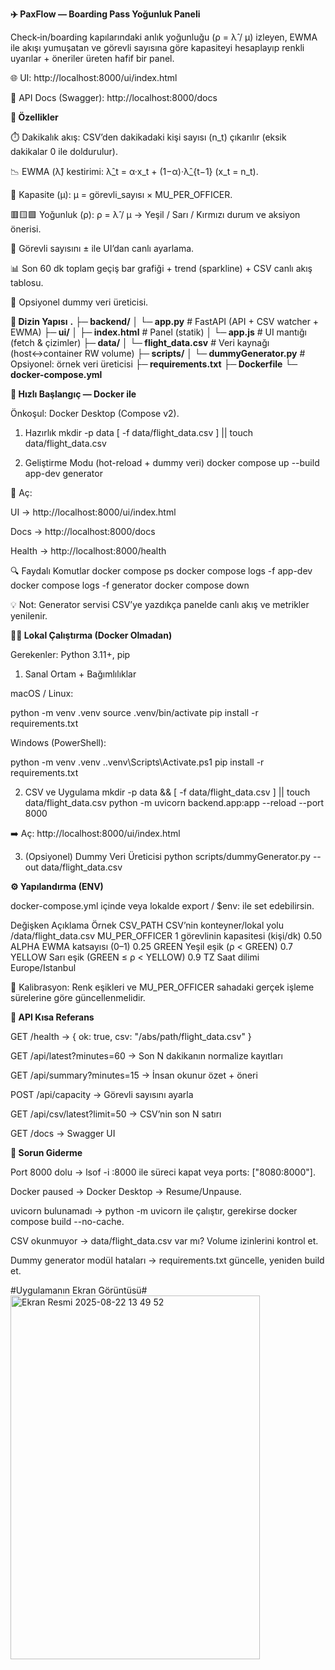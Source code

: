 **✈️ PaxFlow — Boarding Pass Yoğunluk Paneli**

Check‐in/boarding kapılarındaki anlık yoğunluğu (ρ = λ̂ / μ) izleyen, EWMA ile akışı yumuşatan ve görevli sayısına göre kapasiteyi hesaplayıp renkli uyarılar + öneriler üreten hafif bir panel.

🌐 UI: http://localhost:8000/ui/index.html

📑 API Docs (Swagger): http://localhost:8000/docs

**🚀 Özellikler**

⏱️ Dakikalık akış: CSV’den dakikadaki kişi sayısı (n_t) çıkarılır (eksik dakikalar 0 ile doldurulur).

📉 EWMA (λ̂) kestirimi: λ̂_t = α·x_t + (1−α)·λ̂_{t−1} (x_t = n_t).

🧮 Kapasite (μ): μ = görevli_sayısı × MU_PER_OFFICER.

🟥🟨🟩 Yoğunluk (ρ): ρ = λ̂ / μ → Yeşil / Sarı / Kırmızı durum ve aksiyon önerisi.

👮 Görevli sayısını ± ile UI’dan canlı ayarlama.

📊 Son 60 dk toplam geçiş bar grafiği + trend (sparkline) + CSV canlı akış tablosu.

🧪 Opsiyonel dummy veri üreticisi.

**📂 Dizin Yapısı**
**.**
**├─ backend/**
**│  └─ app.py**             # FastAPI (API + CSV watcher + EWMA)
**├─ ui/**
**│  ├─ index.html**         # Panel (statik)
**│  └─ app.js**            # UI mantığı (fetch & çizimler)
**├─ data/**
**│  └─ flight_data.csv**    # Veri kaynağı (host↔container RW volume)
**├─ scripts/**
**│  └─ dummyGenerator.py**   # Opsiyonel: örnek veri üreticisi
**├─ requirements.txt**
**├─ Dockerfile**
**└─ docker-compose.yml**

**🐳 Hızlı Başlangıç — Docker ile**

Önkoşul: Docker Desktop (Compose v2).

1) Hazırlık
mkdir -p data
[ -f data/flight_data.csv ] || touch data/flight_data.csv

2) Geliştirme Modu (hot-reload + dummy veri)
docker compose up --build app-dev generator


📌 Aç:

UI → http://localhost:8000/ui/index.html

Docs → http://localhost:8000/docs

Health → http://localhost:8000/health

🔍 Faydalı Komutlar
docker compose ps
docker compose logs -f app-dev
docker compose logs -f generator
docker compose down


💡 Not: Generator servisi CSV’ye yazdıkça panelde canlı akış ve metrikler yenilenir.

**🧑‍💻 Lokal Çalıştırma (Docker Olmadan)**

Gerekenler: Python 3.11+, pip

1) Sanal Ortam + Bağımlılıklar

macOS / Linux:

python -m venv .venv
source .venv/bin/activate
pip install -r requirements.txt


Windows (PowerShell):

python -m venv .venv
.\.venv\Scripts\Activate.ps1
pip install -r requirements.txt

2) CSV ve Uygulama
mkdir -p data && [ -f data/flight_data.csv ] || touch data/flight_data.csv
python -m uvicorn backend.app:app --reload --port 8000


➡️ Aç: http://localhost:8000/ui/index.html

3) (Opsiyonel) Dummy Veri Üreticisi
python scripts/dummyGenerator.py --out data/flight_data.csv

**⚙️ Yapılandırma (ENV)**

docker-compose.yml içinde veya lokalde export / $env: ile set edebilirsin.

Değişken	Açıklama	Örnek
CSV_PATH	CSV’nin konteyner/lokal yolu	/data/flight_data.csv
MU_PER_OFFICER	1 görevlinin kapasitesi (kişi/dk)	0.50
ALPHA	EWMA katsayısı (0–1)	0.25
GREEN	Yeşil eşik (ρ < GREEN)	0.7
YELLOW	Sarı eşik (GREEN ≤ ρ < YELLOW)	0.9
TZ	Saat dilimi	Europe/Istanbul

🔧 Kalibrasyon: Renk eşikleri ve MU_PER_OFFICER sahadaki gerçek işleme sürelerine göre güncellenmelidir.

**🔌 API Kısa Referans**

GET /health → { ok: true, csv: "/abs/path/flight_data.csv" }

GET /api/latest?minutes=60 → Son N dakikanın normalize kayıtları

GET /api/summary?minutes=15 → İnsan okunur özet + öneri

POST /api/capacity → Görevli sayısını ayarla

GET /api/csv/latest?limit=50 → CSV’nin son N satırı

GET /docs → Swagger UI

**🧰 Sorun Giderme**

Port 8000 dolu → lsof -i :8000 ile süreci kapat veya ports: ["8080:8000"].

Docker paused → Docker Desktop → Resume/Unpause.

uvicorn bulunamadı → python -m uvicorn ile çalıştır, gerekirse docker compose build --no-cache.

CSV okunmuyor → data/flight_data.csv var mı? Volume izinlerini kontrol et.

Dummy generator modül hataları → requirements.txt güncelle, yeniden build et.

#Uygulamanın Ekran Görüntüsü#
<img width="399" height="582" alt="Ekran Resmi 2025-08-22 13 49 52" src="https://github.com/user-attachments/assets/8f513f66-ad6b-4fa2-82f9-d4acaad470d0" />
